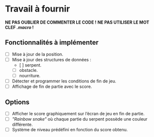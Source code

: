 # Travail à fournir

**NE PAS OUBLIER DE COMMENTER LE CODE !**
**NE PAS UTILISER LE MOT CLEF _.macro_ !**

## Fonctionnalités à implémenter

- [ ] Mise à jour de la position.
- [ ] Mise à jour des structures de données :
  - [ ] serpent.
  - [ ] obstacle.
  - [ ] nourriture.
- [ ] Détecter et programmer les conditions de fin de jeu.
- [ ] Affichage de fin de partie avec le score.

## Options

- [ ] Afficher le score graphiquement sur l’écran de jeu en fin de partie.
- [ ] _"Rainbow snake"_ où chaque partie du serpent possède une couleur différente.
- [ ] Système de niveau prédéfini en fonction du score obtenu.
